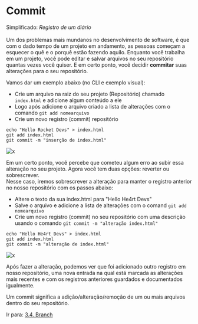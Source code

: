 # Commit

Simplificado: _Registro de um diário_ <br><br>
Um dos problemas mais mundanos no desenvolvimento de software, é que com o dado tempo de um projeto em andamento, as pessoas começam a esquecer o quê e o porquê estão fazendo aquilo.
Enquanto você trabalha em um projeto, você pode editar e salvar arquivos no seu repositório quantas vezes você quiser. E em certo ponto, você decidir **commitar** suas alterações para o seu repositório.

Vamos dar um exemplo abaixo (no CLI e exemplo visual):

- Crie um arquivo na raiz do seu projeto (Repositório) chamado `index.html` e adicione algum conteúdo a ele
- Logo após adicione o arquivo criado a lista de alterações com o comando `git add nomearquivo`
- Crie um novo registro (commit) repositório

```
echo "Hello Rocket Devs" > index.html
git add index.html
git commit -m "inserção de index.html"
```

![x](/images/commit1.png)

Em um certo ponto, você percebe que cometeu algum erro ao subir essa alteração no seu projeto. Agora você tem duas opções: reverter ou sobrescrever.<br>
Nesse caso, iremos sobrescrever a alteração para manter o registro anterior no nosso repositório com os passos abaixo:

- Altere o texto da sua index.html para "Hello He4rt Devs"
- Salve o arquivo e adicione a lista de alterações com o comand `git add nomearquivo`
- Crie um novo registro (commit) no seu repositório com uma descrição usando o comando `git commit -m "alteração index.html"`

```
echo "Hello He4rt Devs" > index.html
git add index.html
git commit -m "alteração de index.html"
```

![x](/images/commit2.png)

Após fazer a alteração, podemos ver que foi adicionado outro registro em nosso repositório, uma nova entrada na qual está marcada as alterações mais recentes e com os registros anteriores guardados e documentados igualmente.

Um commit significa a adição/alteração/remoção de um ou mais arquivos dentro do seu repositório.

Ir para: [3.4. Branch](branch.md)